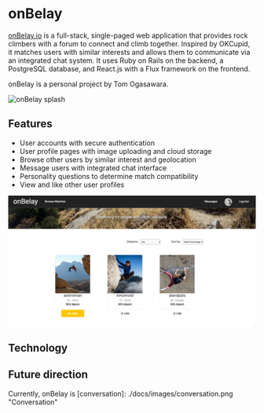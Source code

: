 # onBelay

[onBelay.io][onBelay] is a full-stack, single-paged web application that provides rock climbers with a forum to connect and climb together. Inspired by OKCupid, it matches users with similar interests and allows them to communicate via an integrated chat system. It uses Ruby on Rails on the backend, a PostgreSQL database, and React.js with a Flux framework on the frontend.

onBelay is a personal project by Tom Ogasawara.

![onBelay splash][splashPage]

## Features

- User accounts with secure authentication
- User profile pages with image uploading and cloud storage
- Browse other users by similar interest and geolocation
- Message users with integrated chat interface
- Personality questions to determine match compatibility
- View and like other user profiles

![Browse][browseMatches]

## Technology

## Future direction

Currently, onBelay is [conversation]: ./docs/images/conversation.png "Conversation"

[onBelay]: http://onbelay.io
[splashPage]: ./docs/images/splash_page.png "Splash Page"
[userProfile]: ./docs/images/user_profile.png "User Profile"
[browseMatches]: ./docs/images/browse_matches.png "Browse Matches"
[questionForm]: ./docs/images/question_form.png "Question Form"
